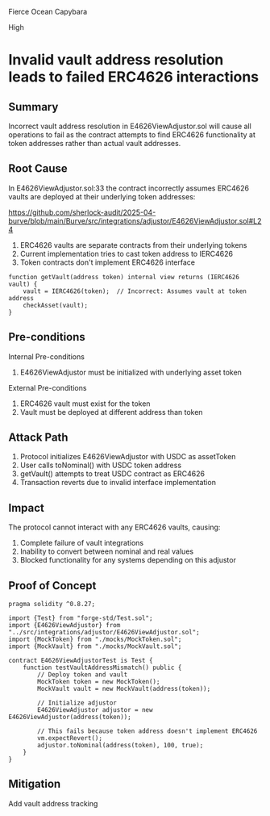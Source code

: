 Fierce Ocean Capybara

High

# Invalid vault address resolution leads to failed ERC4626 interactions

## Summary
Incorrect vault address resolution in E4626ViewAdjustor.sol will cause all operations to fail as the contract attempts to find ERC4626 functionality at token addresses rather than actual vault addresses.

## Root Cause
In E4626ViewAdjustor.sol:33 the contract incorrectly assumes ERC4626 vaults are deployed at their underlying token addresses:

https://github.com/sherlock-audit/2025-04-burve/blob/main/Burve/src/integrations/adjustor/E4626ViewAdjustor.sol#L24

1. ERC4626 vaults are separate contracts from their underlying tokens
2. Current implementation tries to cast token address to IERC4626
3. Token contracts don't implement ERC4626 interface

```solidity
function getVault(address token) internal view returns (IERC4626 vault) {
    vault = IERC4626(token);  // Incorrect: Assumes vault at token address
    checkAsset(vault);
}
```

## Pre-conditions
Internal Pre-conditions

1. E4626ViewAdjustor must be initialized with underlying asset token

External Pre-conditions
1. ERC4626 vault must exist for the token
2. Vault must be deployed at different address than token


## Attack Path
1. Protocol initializes E4626ViewAdjustor with USDC as assetToken
2. User calls toNominal() with USDC token address
3. getVault() attempts to treat USDC contract as ERC4626
4. Transaction reverts due to invalid interface implementation


## Impact
The protocol cannot interact with any ERC4626 vaults, causing:

1. Complete failure of vault integrations
2. Inability to convert between nominal and real values
3. Blocked functionality for any systems depending on this adjustor


## Proof of Concept

```solidity
pragma solidity ^0.8.27;

import {Test} from "forge-std/Test.sol";
import {E4626ViewAdjustor} from "../src/integrations/adjustor/E4626ViewAdjustor.sol";
import {MockToken} from "./mocks/MockToken.sol";
import {MockVault} from "./mocks/MockVault.sol";

contract E4626ViewAdjustorTest is Test {
    function testVaultAddressMismatch() public {
        // Deploy token and vault
        MockToken token = new MockToken();
        MockVault vault = new MockVault(address(token));
        
        // Initialize adjustor
        E4626ViewAdjustor adjustor = new E4626ViewAdjustor(address(token));
        
        // This fails because token address doesn't implement ERC4626
        vm.expectRevert();
        adjustor.toNominal(address(token), 100, true);
    }
}
```
## Mitigation
Add vault address tracking